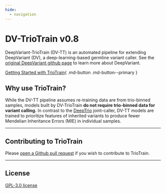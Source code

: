 ```yaml
---
hide:
  - navigation
---
```


# DV-TrioTrain v0.8

DeepVariant-TrioTrain (DV-TT) is an automated pipeline for extending DeepVariant (DV), a deep-learning-based germline variant caller. See the [original DeepVariant github page](https://github.com/google/deepvariant) to learn more about DeepVariant.

[Getting Started with TrioTrain](./getting-started/getting-started.md){ .md-button .md-button--primary }

## Why use TrioTrain?

While the DV-TT pipeline assumes re-training data are from trio-binned samples, models built by DV-TrioTrain **do not require trio-binned data for variant calling.** In contrast to the [DeepTrio](https://github.com/google/deepvariant/blob/r1.5/docs/deeptrio-details.md) joint-caller, DV-TT models are trained to prioritize features of inherited variants to produce fewer Mendelian Inheritance Errors (MIE) in individual samples.

---

## Contributing to TrioTrain

Please [open a Github pull request](https://github.com/jkalleberg/DV-TrioTrain/pulls) if you wish to contribute to TrioTrain.

---

## License

[GPL-3.0 license](about/license.md)
